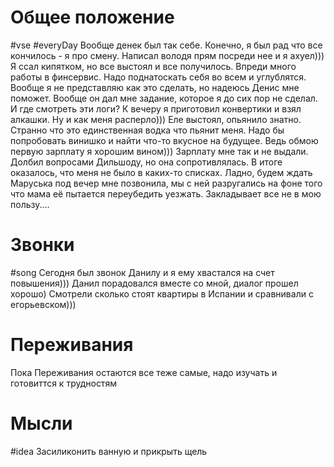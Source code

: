 # Общее положение 
#vse #everyDay 
Вообще денек был так себе. Конечно, я был рад  что все кончилось - я про смену. Написал володя прям посреди нее и я ахуел)))  Я ссал кипятком, но все выстоял и все получилось. Впреди много работы в финсервис. Надо поднатоскать себя во всем и углублятся. Вообще я не представляю как это сделать, но надеюсь Денис мне поможет. Вообще  он дал мне задание, которое я до сих пор не сделал. И где смотреть эти логи? 
К вечеру я приготовил конвертики и взял алкашки. Ну и как меня расперло))) Еле выстоял, опьянило знатно. Странно что это единственная водка что пьянит меня. Надо бы попробовать винишко и найти что-то вкусное на будущее. Ведь обмою первую зарплату я хорошим вином))) 
Зарплату мне так и не выдали. Долбил вопросами Дильшоду, но она сопротивлялась. В итоге оказалось, что меня не было в каких-то списках. Ладно, будем ждать
Маруська под вечер мне позвонила, мы с ней разругались на фоне того что мама её пытается переубедить уезжать. Закладывает все не в мою пользу....
# Звонки 
#song 
Сегодня был звонок Данилу и я ему хвастался на счет повышения))) Данил порадовался вместе со мной, диалог прошел хорошо)  Смотрели сколько стоят квартиры в Испании и сравнивали с егорьевском))) 

# Переживания 
Пока Переживания остаются все теже самые, надо изучать и готовиттся к трудностям 

#  Мысли 
#idea 
Засиликонить ванную и  прикрыть щель 

